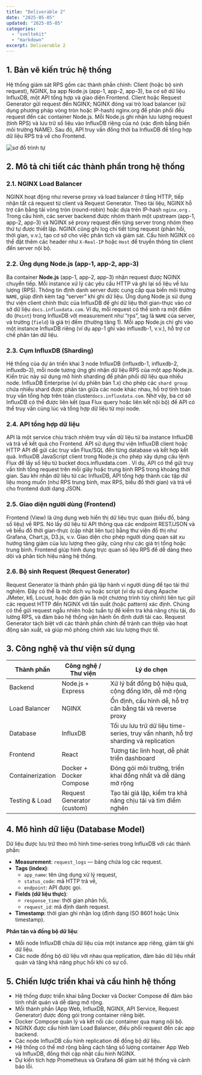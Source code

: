 ```yaml
---
title: "Deliverable 2"
date: "2025-05-05"
updated: "2025-05-05"
categories:
  - "sveltekit"
  - "markdown"
excerpt: Deliverable 2
---
```


## 1. Bản vẽ kiến trúc hệ thống

Hệ thống giám sát RPS gồm các thành phần chính: Client (hoặc bộ sinh request), NGINX, ba app Node.js (app-1, app-2, app-3), ba cơ sở dữ liệu InfluxDB, một API tổng hợp và giao diện Frontend. Client hoặc Request Generator gửi request đến NGINX; NGINX đóng vai trò load balancer (sử dụng phương pháp vòng tròn hoặc IP-hash)
nginx.org để phân phối đều request đến các container Node.js. Mỗi Node.js ghi nhận lưu lượng request (tính RPS) và lưu trữ số liệu vào InfluxDB riêng của nó (xác định bằng biến môi trường NAME). Sau đó, API truy vấn đồng thời ba InfluxDB để tổng hợp dữ liệu RPS trả về cho Frontend.

![sơ đồ trình tự ](/images/sơ%20đồ%20kiến%20trúc%20hệ%20thống.drawio.png)



## 2. Mô tả chi tiết các thành phần trong hệ thống

### 2.1. NGINX Load Balancer
NGINX hoạt động như reverse proxy và load balancer ở tầng HTTP, tiếp nhận tất cả request từ client và Request Generator. Theo tài liệu, NGINX hỗ trợ cân bằng tải vòng tròn (round-robin) hoặc dựa trên IP-hash
`nginx.org`
. Trong cấu hình, các server backend được nhóm thành một upstream (app-1, app-2, app-3) và NGINX sẽ proxy request đến từng server trong nhóm theo thứ tự được thiết lập. NGINX cũng ghi log chi tiết từng request (phản hồi, thời gian, v.v.), tạo cơ sở cho việc phân tích và giám sát. Cấu hình NGINX có thể đặt thêm các header như `X-Real-IP` hoặc `Host` để truyền thông tin client đến server nội bộ.

### 2.2. Ứng dụng Node.js (app-1, app-2, app-3)
Ba container **Node.js** (app-1, app-2, app-3) nhận request được NGINX chuyển tiếp. Mỗi instance xử lý các yêu cầu HTTP và ghi lại số liệu về lưu lượng (RPS). Thông tin định danh server được cung cấp qua biến môi trường `NAME`, giúp đính kèm tag “server” khi ghi dữ liệu. Ứng dụng Node.js sử dụng thư viện client chính thức của InfluxDB để ghi dữ liệu thời gian-thực vào cơ sở dữ liệu `docs.influxdata.com`. Ví dụ, mỗi request có thể sinh ra một điểm đo (`Point`) trong InfluxDB với measurement như “rps”, tag là `NAME` của server, và trường (`field`) là giá trị đếm (thường tăng 1). Mỗi app Node.js chỉ ghi vào một instance InfluxDB riêng (ví dụ app-1 ghi vào influxdb-1, v.v.), hỗ trợ cơ chế phân tán dữ liệu.

### 2.3. Cụm InfluxDB (Sharding)
Hệ thống của dự án triển khai 3 node InfluxDB (influxdb-1, influxdb-2, influxdb-3), mỗi node tương ứng ghi nhận dữ liệu RPS của một app Node.js. Kiến trúc này sử dụng mô hình sharding để phân phối dữ liệu qua nhiều node. InfluxDB Enterprise (ví dụ phiên bản 1.x) cho phép các `shard group` chứa nhiều shard được phân tán giữa các node khác nhau, hỗ trợ tính toán truy vấn tổng hợp trên toàn cluster`docs.influxdata.com`. Nhờ vậy, ba cơ sở InfluxDB có thể được liên kết (qua Flux query hoặc liên kết nội bộ) để API có thể truy vấn cùng lúc và tổng hợp dữ liệu từ mọi node.

### 2.4. API tổng hợp dữ liệu
API là một service chịu trách nhiệm truy vấn dữ liệu từ ba instance InfluxDB và trả về kết quả cho Frontend. API sử dụng thư viện InfluxDB client hoặc HTTP API để gửi các truy vấn Flux/SQL đến từng database và kết hợp kết quả. InfluxDB JavaScript client trong Node.js cho phép xây dựng câu lệnh Flux để lấy số liệu từ bucket
docs.influxdata.com
. Ví dụ, API có thể gửi truy vấn tính tổng request trên mỗi giây hoặc trung bình RPS trong khoảng thời gian. Sau khi nhận dữ liệu từ các InfluxDB, API tổng hợp thành các tập dữ liệu mong muốn (như RPS trung bình, max RPS, biểu đồ thời gian) và trả về cho frontend dưới dạng JSON.
### 2.5. Giao diện người dùng (Frontend)
Frontend (View) là ứng dụng web hiển thị dữ liệu trực quan (biểu đồ, bảng số liệu) về RPS. Nó lấy dữ liệu từ API thông qua các endpoint REST/JSON và vẽ biểu đồ thời gian-thực (cập nhật liên tục) bằng thư viện đồ thị như Grafana, Chart.js, D3.js, v.v. Giao diện cho phép người dùng quan sát xu hướng tăng giảm của lưu lượng theo giây, cũng như các giá trị tổng hoặc trung bình. Frontend giúp hình dung trực quan số liệu RPS để dễ dàng theo dõi và phân tích hiệu năng hệ thống.

### 2.6. Bộ sinh Request (Request Generator)
Request Generator là thành phần giả lập hành vi người dùng để tạo tải thử nghiệm. Đây có thể là một dịch vụ hoặc script (ví dụ sử dụng Apache JMeter, k6, Locust, hoặc đơn giản là một chương trình tùy chỉnh) liên tục gửi các request HTTP đến NGINX với tần suất (hoặc pattern) xác định. Chúng có thể gửi request ngẫu nhiên hoặc tuần tự để kiểm tra khả năng chịu tải, đo lường RPS, và đảm bảo hệ thống vận hành ổn định dưới tải cao. Request Generator tách biệt với các thành phần chính để tránh can thiệp vào hoạt động sản xuất, và giúp mô phỏng chính xác lưu lượng thực tế.

## 3. Công nghệ và thư viện sử dụng

| Thành phần           | Công nghệ / Thư viện        | Lý do chọn                                                                 |
|----------------------|-----------------------------|----------------------------------------------------------------------------|
| Backend              | Node.js + Express           | Xử lý bất đồng bộ hiệu quả, cộng đồng lớn, dễ mở rộng                     |
| Load Balancer        | NGINX                       | Ổn định, cấu hình dễ, hỗ trợ cân bằng tải và reverse proxy                |
| Database             | InfluxDB                    | Tối ưu lưu trữ dữ liệu time-series, truy vấn nhanh, hỗ trợ sharding và replication |
| Frontend             | React                       | Tương tác linh hoạt, dễ phát triển dashboard                              |
| Containerization     | Docker + Docker Compose     | Đóng gói môi trường, triển khai đồng nhất và dễ dàng mở rộng             |
| Testing & Load       | Request Generator (custom)  | Tạo tải giả lập, kiểm tra khả năng chịu tải và tìm điểm nghẽn             |

## 4. Mô hình dữ liệu (Database Model)

Dữ liệu được lưu trữ theo mô hình time-series trong InfluxDB với các thành phần:

- **Measurement**: `request_logs` — bảng chứa log các request.
- **Tags (index)**: 
  - `app_name`: tên ứng dụng xử lý request,
  - `status_code`: mã HTTP trả về,
  - `endpoint`: API được gọi.
- **Fields (dữ liệu thực)**:
  - `response_time`: thời gian phản hồi,
  - `request_id`: mã định danh request.
- **Timestamp**: thời gian ghi nhận log (định dạng ISO 8601 hoặc Unix timestamp).

**Phân tán và đồng bộ dữ liệu**:

- Mỗi node InfluxDB chứa dữ liệu của một instance app riêng, giảm tải ghi dữ liệu.
- Các node đồng bộ dữ liệu với nhau qua replication, đảm bảo dữ liệu nhất quán và tăng khả năng phục hồi khi có sự cố.

## 5. Chiến lược triển khai và cấu hình hệ thống

- Hệ thống được triển khai bằng Docker và Docker Compose để đảm bảo tính nhất quán và dễ dàng mở rộng.
- Mỗi thành phần (App Web, InfluxDB, NGINX, API Service, Request Generator) được đóng gói trong container riêng biệt.
- Docker Compose quản lý và kết nối các container qua mạng nội bộ.
- NGINX được cấu hình làm Load Balancer, điều phối request đến các app backend.
- Các node InfluxDB cấu hình replication để đồng bộ dữ liệu.
- Hệ thống có thể mở rộng bằng cách tăng số lượng container App Web và InfluxDB, đồng thời cập nhật cấu hình NGINX.
- Dự kiến tích hợp Prometheus và Grafana để giám sát hệ thống và cảnh báo lỗi.
